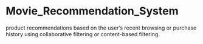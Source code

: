 # Movie_Recommendation_System
product recommendations based on the user’s recent browsing or purchase history using collaborative filtering or content-based filtering.
